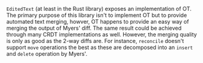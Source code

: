 `EditedText` (at least in the Rust library) exposes an implementation of OT. The primary purpose of this library isn't to implement OT but to provide automated text merging, howver, OT happens to provide an easy way of merging the output of Myers' diff. The same result could be achieved through many CRDT implementations as well. However, the merging quality is only as good as the 2-way diffs are. For instance, `reconcile` doesn't support `move` operations the best as these are decomposed into an `insert` and `delete` operation by Myers'.
